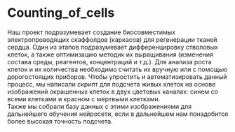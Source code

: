 # Counting_of_cells
Наш проект подразумевает создание биосовместимых электропроводящих скаффолдов (каркасов) для регенерации тканей сердца. Один из этапов подразумевает дифференцировку стволовых клеток, а также оптимизацию методик их выращивания (изменения состава среды, реагентов, концентраций и т.д.). Для анализа роста клеток и их количества необходимо считать их вручную или с помощью дорогостоящих приборов. Чтобы упростить и автоматизировать данный процесс, мы написали скрипт для подсчета живых клеток на основе изображений окрашенных клеток в двух цветовых каналах: синем со всеми клетками и красном с мертвыми клетками.<br>
Также мы собрали базу данных с этими изображениями для дальнейшего обучения нейросети, если в дальнейшем нам понадобится более высокая точность подсчета.

